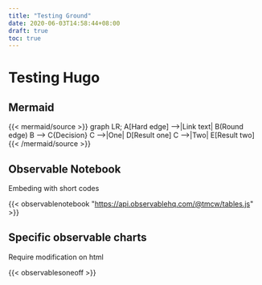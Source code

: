 ```yaml
---
title: "Testing Ground"
date: 2020-06-03T14:58:44+08:00
draft: true
toc: true
---
```



# Testing Hugo 

## Mermaid

{{< mermaid/source >}}
graph LR;
    A[Hard edge] -->|Link text| B(Round edge)
    B --> C{Decision}
    C -->|One| D[Result one]
    C -->|Two| E[Result two]
{{< /mermaid/source >}}


## Observable Notebook

Embeding with short codes

{{< observablenotebook "https://api.observablehq.com/@tmcw/tables.js" >}}

## Specific observable charts

Require modification on html

{{< observablesoneoff >}}

